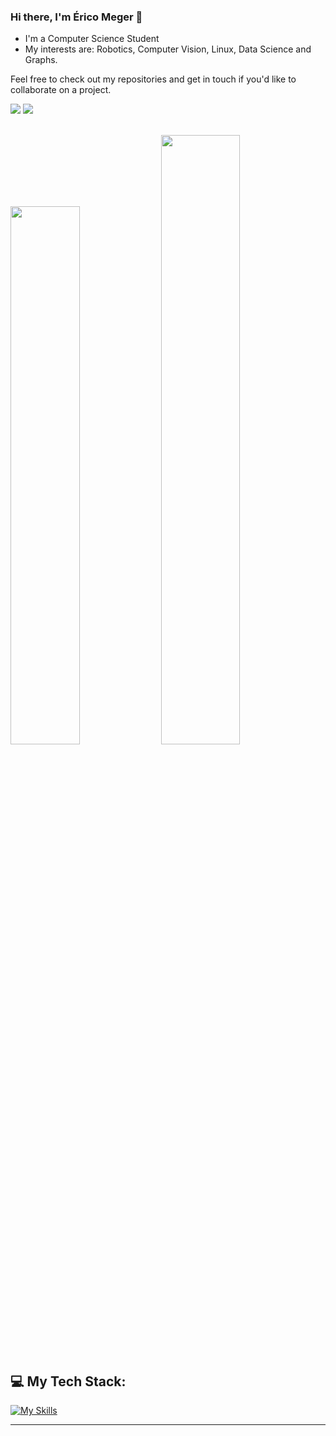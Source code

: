 ### Hi there, I'm Érico Meger 👋

- I'm a Computer Science Student
- My interests are: Robotics, Computer Vision, Linux, Data Science and Graphs.

Feel free to check out my repositories and get in touch if you'd like to collaborate on a project.
 
<div>
  <a href = "mailto:ericomeger9@gmail.com"><img src="https://img.shields.io/badge/-Gmail-%23333?style=for-the-badge&logo=gmail&logoColor=white" target="_blank"></a>
  <a href="https://www.linkedin.com/in/ericomeger/" target="_blank"><img src="https://img.shields.io/badge/-LinkedIn-%230077B5?style=for-the-badge&logo=linkedin&logoColor=white" target="_blank"></a> 
</div>

<br/>

<p align="left">
<img width="47%" src="https://github-readme-stats.vercel.app/api?username=EricoMeger&theme=dark&show_icons=true&hide_border=true"/>
<img width="50%" src="https://nirzak-streak-stats.vercel.app?user=EricoMeger&theme=dark&hide_border=true" alt="" /></a>
</p>

<h2>💻 My Tech Stack:</h2>

[![My Skills](https://skillicons.dev/icons?i=js,html,css,ts,react,nodejs,docker,fastapi,git,mysql,mongodb,bash,ros,opencv,raspberrypi,arduino,cpp,py,linux,ubuntu&perline=12)](https://skillicons.dev)


---
